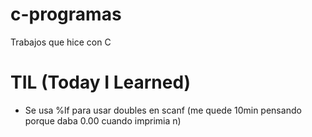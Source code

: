 # c-programas
Trabajos que hice con C 

# TIL (Today I Learned)
- Se usa %lf para usar doubles en scanf (me quede 10min pensando porque daba 0.00 cuando imprimia n)